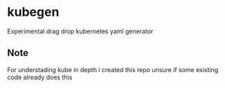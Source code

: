 # kubegen
Experimental drag drop kubernetes yaml generator



## Note
For understading kube in depth i created this repo unsure if some existing code already does this
